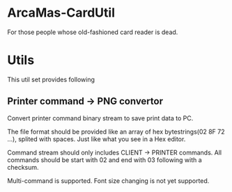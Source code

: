 # ArcaMas-CardUtil
For those people whose old-fashioned card reader is dead.

# Utils
This util set provides following 

## Printer command -> PNG convertor
Convert printer command binary stream to save print data to PC.

The file format should be provided like an array of hex bytestrings(02 8F 72 ...), splited with spaces. Just like what you see in a Hex editor.

Command stream should only includes CLIENT -> PRINTER commands. All commands should be start with 02 and end with 03 following with a checksum. 

Multi-command is supported. Font size changing is not yet supported.
